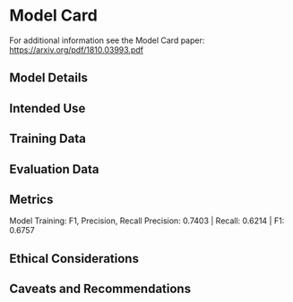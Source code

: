 # Model Card

For additional information see the Model Card paper: https://arxiv.org/pdf/1810.03993.pdf

## Model Details

## Intended Use

## Training Data

## Evaluation Data

## Metrics
Model Training: F1, Precision, Recall
Precision: 0.7403 | Recall: 0.6214 | F1: 0.6757

## Ethical Considerations

## Caveats and Recommendations
